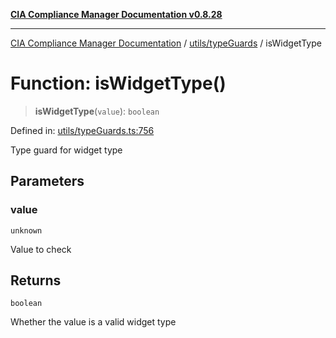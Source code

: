 [**CIA Compliance Manager Documentation v0.8.28**](../../../README.md)

***

[CIA Compliance Manager Documentation](../../../modules.md) / [utils/typeGuards](../README.md) / isWidgetType

# Function: isWidgetType()

> **isWidgetType**(`value`): `boolean`

Defined in: [utils/typeGuards.ts:756](https://github.com/Hack23/cia-compliance-manager/blob/7619f76b35999bc4eb3f6ff6c1e77c13be78f250/src/utils/typeGuards.ts#L756)

Type guard for widget type

## Parameters

### value

`unknown`

Value to check

## Returns

`boolean`

Whether the value is a valid widget type
